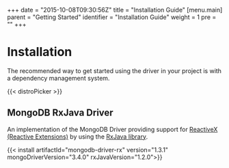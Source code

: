+++
date = "2015-10-08T09:30:56Z"
title = "Installation Guide"
[menu.main]
  parent = "Getting Started"
  identifier = "Installation Guide"
  weight = 1
  pre = "<i class='fa'></i>"
+++

# Installation

The recommended way to get started using the driver in your project is with a dependency management system.

{{< distroPicker >}}

## MongoDB RxJava Driver
An implementation of the MongoDB Driver providing support for [ReactiveX (Reactive Extensions)](http://reactivex.io/)
 by using the [RxJava library](https://github.com/ReactiveX/RxJava).

{{< install artifactId="mongodb-driver-rx" version="1.3.1" mongoDriverVersion="3.4.0" rxJavaVersion="1.2.0">}}
